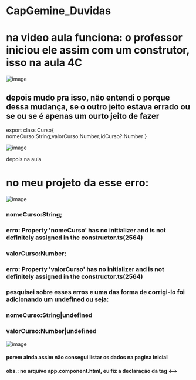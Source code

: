 # CapGemine_Duvidas


# na video aula funciona: o professor iniciou ele assim com um construtor, isso na aula 4C
![image](https://user-images.githubusercontent.com/106206316/235394763-d6396369-fa44-468f-9db7-1a6e889bc032.png)

## depois mudo pra isso, não entendi o porque dessa mudança, se o outro jeito estava errado ou se ou se é apenas um ourto jeito de fazer

export class Curso{
nomeCurso:String;valorCurso:Number;idCurso?:Number
}

![image](https://user-images.githubusercontent.com/106206316/235395575-5fd5325d-4146-4486-bc30-d19c105dc939.png)


depois na aula 
# no meu projeto da esse erro:

![image](https://user-images.githubusercontent.com/106206316/235395275-c07e02e8-268d-48e7-8612-68649fe0789f.png)

### nomeCurso:String;
### erro: Property 'nomeCurso' has no initializer and is not definitely assigned in the constructor.ts(2564)

### valorCurso:Number;
### erro: Property 'valorCurso' has no initializer and is not definitely assigned in the constructor.ts(2564)

### pesquisei sobre esses erros e uma das forma de corrigi-lo foi adicionando um undefined ou seja:

### nomeCurso:String|undefined
### valorCurso:Number|undefined

![image](https://user-images.githubusercontent.com/106206316/235396179-5f1cfd74-c9ff-4fef-9ec5-3de17d93f515.png)
#### porem ainda assim não consegui listar os dados na pagina inicial

 #### obs.: no arquivo app.component.html, eu fiz a declaração da tag <-<app-curso></app-curso>->
